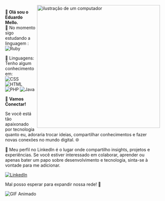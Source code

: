 <img src="https://raw.githubusercontent.com/MicaelliMedeiros/micaellimedeiros/master/image/computer-illustration.png" alt="ilustração de um computador" min-width="400px" max-width="400px" width="400px" align="right">

<p align="left"> 
 <strong>👋  Olá sou o Eduardo Mello.<br></strong> 
  🚀  No momento sigo estudando a linguagem : <br>
<img alt="Ruby" src="https://img.shields.io/badge/-Ruby-red?style=for-the-badge&logo=ruby&logoColor=white" />
</p>

<p align="left">
  🦄 Linguagens: Tenho algum conhecimento em: <br>
<img alt="CSS" src="https://img.shields.io/badge/-CSS-blue?style=for-the-badge&logo=css3&logoColor=white" /> 
<img alt="HTML" src="https://img.shields.io/badge/-HTML-orange?style=for-the-badge&logo=html5&logoColor=white" />
<img alt="PHP" src="https://img.shields.io/badge/-PHP-777BB4?style=for-the-badge&logo=php&logoColor=white" />
<img alt="Java" src="https://img.shields.io/badge/-Java-007396?style=for-the-badge&logo=java&logoColor=white" />
  

</p>

🚀 **Vamos Conectar!**

Se você está tão apaixonado por tecnologia quanto eu, adoraria trocar ideias, compartilhar conhecimentos e fazer novas conexões no mundo digital. 🌐

💼 Meu perfil no LinkedIn é o lugar onde compartilho insights, projetos e experiências. Se você estiver interessado em colaborar, aprender ou apenas bater um papo sobre desenvolvimento e tecnologia, sinta-se à vontade para me adicionar.

 <a href="https://www.linkedin.com/in/eduardo-ferraz-85a374119/">
  <img src="https://img.shields.io/badge/-Linkedin-0e76a8?style=flat-square&logo=Linkedin&logoColor=white" alt="LinkedIn"/>
</a>


Mal posso esperar para expandir nossa rede! 🌟

![GIF Animado](https://media.giphy.com/media/v1.Y2lkPTc5MGI3NjExd2ZnNjBtbTZjNHVsd2p3Z3VzYXA3bGdqOHZtZWhld25uOWdpY2NyayZlcD12MV9pbnRlcm5hbF9naWZfYnlfaWQmY3Q9dHM/qEqiI3Oq7vBkoE236M/giphy.gif)
